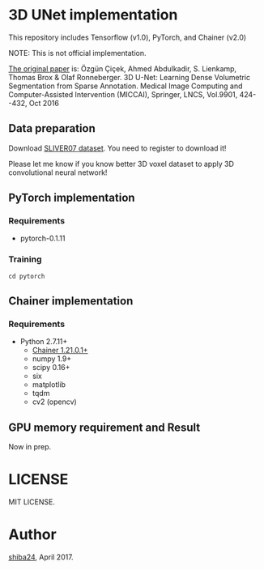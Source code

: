 # 3D UNet implementation

This repository includes Tensorflow (v1.0), PyTorch, and Chainer (v2.0)

NOTE: This is not official implementation. 

[The original paper](http://lmb.informatik.uni-freiburg.de/Publications/2016/OB16a/oliveira16icra.pdf) is:
 Özgün Çiçek, Ahmed Abdulkadir, S. Lienkamp, Thomas Brox & Olaf Ronneberger. 3D U-Net: Learning Dense Volumetric Segmentation from Sparse Annotation. Medical Image Computing and Computer-Assisted Intervention (MICCAI), Springer, LNCS, Vol.9901, 424--432, Oct 2016


## Data preparation

Download [SLIVER07 dataset](http://sliver07.org/index.php). You need to register to download it!

Please let me know if you know better 3D voxel dataset to apply 3D convolutional neural network!


## PyTorch implementation

### Requirements

 - pytorch-0.1.11

### Training

```
cd pytorch
```

## Chainer implementation


### Requirements

- Python 2.7.11+
  - [Chainer 1.21.0.1+](https://github.com/pfnet/chainer)
  - numpy 1.9+
  - scipy 0.16+
  - six
  - matplotlib
  - tqdm
  - cv2 (opencv)



## GPU memory requirement and Result

Now in prep.

# LICENSE

MIT LICENSE.

# Author

[shiba24](https://github.com/shiba24/), April 2017.
